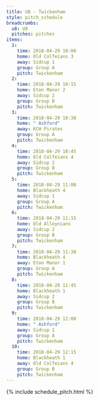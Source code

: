 ```yaml
---
title: U8 - Twickenham
style: pitch_schedule
breadcrumbs:
  u8: U8
  pitches: pitches
items:
  1:
    time: 2018-04-29 10:00
    home: Old Colfeians 3
    away: Sidcup 1
    group: Group A
    pitch: Twickenham
  2:
    time: 2018-04-29 10:15
    home: Eton Manor 2
    away: Sidcup 2
    group: Group B
    pitch: Twickenham
  3:
    time: 2018-04-29 10:30
    home: " Ashford"
    away: KCH Pirates
    group: Group A
    pitch: Twickenham
  4:
    time: 2018-04-29 10:45
    home: Old Colfeians 4
    away: Sidcup 2
    group: Group B
    pitch: Twickenham
  5:
    time: 2018-04-29 11:00
    home: Blackheath 4
    away: Sidcup 1
    group: Group A
    pitch: Twickenham
  6:
    time: 2018-04-29 11:15
    home: Old Alleynians
    away: Sidcup 2
    group: Group B
    pitch: Twickenham
  7:
    time: 2018-04-29 11:30
    home: Blackheath 4
    away: Eton Manor 1
    group: Group A
    pitch: Twickenham
  8:
    time: 2018-04-29 11:45
    home: Blackheath 1
    away: Sidcup 2
    group: Group B
    pitch: Twickenham
  9:
    time: 2018-04-29 12:00
    home: " Ashford"
    away: Sidcup 1
    group: Group A
    pitch: Twickenham
  10:
    time: 2018-04-29 12:15
    home: Blackheath 1
    away: Old Colfeians 4
    group: Group B
    pitch: Twickenham
---
```


{% include schedule_pitch.html %}
